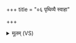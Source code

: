 +++
title = "०६ पृथिव्यै स्वाहा"

+++
<details><summary>मूलम् (VS)</summary>

पृ॒थि॒व्यै स्वाहा॑ ॥
</details>